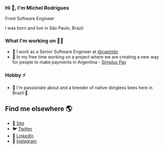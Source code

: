 ### Hi 👋, I'm Michel Rodrigues
Front Software Engineer

I was born and live in São Paulo, Brazil

### What I'm working on 👨‍💻
- 💼 I work as a Senior Software Engineer at [@capimbr](https://github.com/capimbr)
- 🔭 In my free time working on a project where we are creating a new way for people to make payments in Argentina - [Simplus Pay](https://www.simpluspay.com/)

### Hobby ⚡
- 🐝 I'm passionate about and a breeder of native stingless bees here in Brazil 💌

## Find me elsewhere 🌎
- 🚀 [Site](https://www.michelrodrigues.net/)
- 🐦 [Twitter](https://twitter.com/sobreiramic)
- 💼 [LinkedIn](https://www.linkedin.com/in/michel-rodrigues-85a1bb58/)
- 📸 [Instagram](https://www.instagram.com/sobreirami/)

<!--
**sobreirami/sobreirami** is a ✨ _special_ ✨ repository because its `README.md` (this file) appears on your GitHub profile.

Here are some ideas to get you started:

- 🔭 I’m currently working on ...
- 🌱 I’m currently learning ...
- 👯 I’m looking to collaborate on ...
- 🤔 I’m looking for help with ...
- 💬 Ask me about ...
- 📫 How to reach me: ...
- 😄 Pronouns: ...
- ⚡ Fun fact: ...
-->
